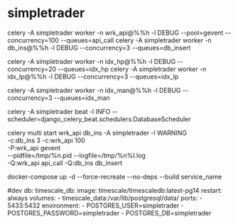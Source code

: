 # simpletrader


celery -A simpletrader worker -n wrk_api@%%h -l DEBUG --pool=gevent --concurrency=100 --queues=api_call
celery -A simpletrader worker -n db_ins@%%h -l DEBUG --concurrency=3 --queues=db_insert

celery -A simpletrader worker -n idx_hp@%%h -l DEBUG --concurrency=20 --queues=idx_hp
celery -A simpletrader worker -n idx_lp@%%h -l DEBUG --concurrency=3 --queues=idx_lp

celery -A simpletrader worker -n idx_man@%%h -l DEBUG --concurrency=3 --queues=idx_man

celery -A simpletrader beat -l INFO --scheduler=django_celery_beat.schedulers:DatabaseScheduler


celery multi start wrk_api db_ins -A simpletrader -l WARNING \
    -c:db_ins 3 -c:wrk_api 100 \
    -P:wrk_api gevent \
    --pidfile=/tmp/%n.pid --logfile=/tmp/%n%I.log \
    -Q:wrk_api api_call -Q:db_ins db_insert


docker-compose up -d --force-recreate --no-deps --build service_name

#dev db:
  timescale_db:
    image: timescale/timescaledb:latest-pg14
    restart: always
    volumes:
      - timescale_data:/var/lib/postgresql/data/
    ports:
      - 5433:5432
    environment:
      - POSTGRES_USER=simpletrader
      - POSTGRES_PASSWORD=simpletrader
      - POSTGRES_DB=simpletrader
